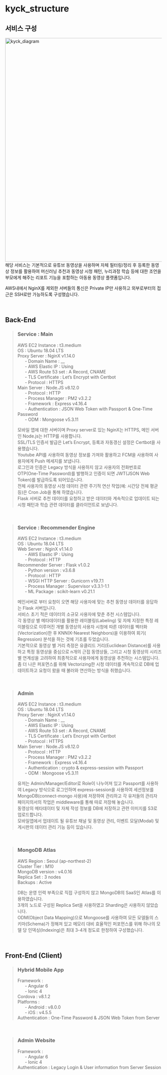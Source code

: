 # kyck_structure

## 서비스 구성
<img width="717" alt="kyck_diagram" src="https://user-images.githubusercontent.com/61036148/87640935-6442d980-c782-11ea-97c6-6e0b15323530.png">
해당 서비스는 기본적으로 유튜브 동영상을 사용하며 자체 필터링/정리 후 등록한 동영상 정보를 활용하여 머신러닝 추천과 동영상 시청 패턴, 누리과정 학습 등에 대한 조언을 부모에게 해주는 리포트 기능을 포함하는 아동용 동영상 플랫폼입니다.

AWS내에서 NginX를 제외한 서버들의 통신은 Private IP만 사용하고 외부로부터의 접근은 SSH로만 가능하도록 구성했습니다.

<br>


## Back-End

> ### Service : Main
> AWS EC2 Instance : t3.medium   
> OS : Ubuntu 18.04 LTS   
> Proxy Server : NginX v1.14.0   
> &nbsp;&nbsp;&nbsp;&nbsp;&nbsp;&nbsp;- Domain Name : __   
> &nbsp;&nbsp;&nbsp;&nbsp;&nbsp;&nbsp;- AWS Elastic IP : Using   
> &nbsp;&nbsp;&nbsp;&nbsp;&nbsp;&nbsp;- AWS Route 53 set : A Record, CNAME   
> &nbsp;&nbsp;&nbsp;&nbsp;&nbsp;&nbsp;- TLS Certificate : Let’s Encrypt with Certbot   
> &nbsp;&nbsp;&nbsp;&nbsp;&nbsp;&nbsp;- Protocol : HTTPS   
> Main Server : Node.JS v8.12.0   
> &nbsp;&nbsp;&nbsp;&nbsp;&nbsp;&nbsp;- Protocol : HTTP   
> &nbsp;&nbsp;&nbsp;&nbsp;&nbsp;&nbsp;- Process Manager : PM2 v3.2.2   
> &nbsp;&nbsp;&nbsp;&nbsp;&nbsp;&nbsp;- Framework : Express v4.16.4   
> &nbsp;&nbsp;&nbsp;&nbsp;&nbsp;&nbsp;- Authentication : JSON Web Token with Passport & One-Time Password   
> &nbsp;&nbsp;&nbsp;&nbsp;&nbsp;&nbsp;- ODM : Mongoose v5.3.11   
>
> 모바일 앱에 대한 서버이며 Proxy server로 있는 NginX는 HTTPS, 메인 서버인 Node.js는 HTTP를 사용합니다.   
> SSL/TLS 인증서 발급은 Let’s Encrypt, 등록과 자동갱신 설정은 Certbot을 사용했습니다.   
> Youtube API를 사용하여 동영상 정보를 가져와 활용하고 FCM을 사용하여 사용자에게 Push 메세지를 보냅니다.   
> 로그인과 인증은 Legacy 방식을 사용하지 않고 사용자의 전화번호로 OTP(One-Time Password)를 발행하고 인증이 되면 JWT(JSON Web Token)를 발급하도록 되어있습니다.   
> 전체 사용자의 동영상 시청 데이터 관련 주기적 연산 작업(예: 시간당 전체 평균 등)은 Cron Job을 통해 하였습니다.   
> Flask 서버로 추천 데이터를 요청하고 받은 데이터와 계속적으로 업데이트 되는 시청 패턴과 학습 관련 데이터를 클라이언트로 보냅니다.   
<br>

> ### Service : Recommender Engine
> AWS EC2 Instance : t3.medium   
> OS : Ubuntu 18.04 LTS   
> Web Server : NginX v1.14.0   
> &nbsp;&nbsp;&nbsp;&nbsp;&nbsp;&nbsp;-	AWS Elastic IP : Using   
> &nbsp;&nbsp;&nbsp;&nbsp;&nbsp;&nbsp;-	Protocol : HTTP   
> Recommender Server : Flask v1.0.2   
> &nbsp;&nbsp;&nbsp;&nbsp;&nbsp;&nbsp;-	Python version : v3.6.8   
> &nbsp;&nbsp;&nbsp;&nbsp;&nbsp;&nbsp;-	Protocol : HTTP   
> &nbsp;&nbsp;&nbsp;&nbsp;&nbsp;&nbsp;-	WSGI HTTP Server : Gunicorn v19.7.1   
> &nbsp;&nbsp;&nbsp;&nbsp;&nbsp;&nbsp;-	Process Manager : Supervisor v3.3.1-1.1   
> &nbsp;&nbsp;&nbsp;&nbsp;&nbsp;&nbsp;-	ML Package : scikit-learn v0.21.1   
>
> 메인서버로 부터 요청이 오면 해당 사용자에 맞는 추천 동영상 데이터를 응답하는 Flask 서버입니다.   
> 서비스 초기 적은 데이터의 소규모 사용자에 맞춘 추천 시스템입니다.   
> 각 동영상 별 메타데이터를 활용한 레이블링(Labeling) 및 자체 지정한 특정 레이블링으로 이루어진 개별 동영상의 사용자 시청에 따른 데이터를 벡터화(Vectorization)한 후 KNN(K-Nearest Neighbors)을 이용하여 회기( Regression) 분석을 하는 것에 기초를 두었습니다.   
> 기본적으로 동영상 별 거리 측정은 유클리드 거리(Euclidean Distance)를 사용하고 특정 동영상을 중심으로 n개의 근접 동영상들, 그리고 시청 동영상의 시리즈 별 연계성을 고려하여 최종적으로 사용자에게 동영상을 추천하는 시스템입니다.   
> 좀 더 나은 퍼포먼스를 위해 Vectorizing한 시청 데이터를 계속적으로 DB에 업데이트하고 요청이 왔을 때 불러와 연산하는 방식을 취했습니다.   
<br>

> ### Admin
> AWS EC2 Instance : t3.medium   
> OS : Ubuntu 18.04 LTS   
> Proxy Server : NginX v1.14.0   
> &nbsp;&nbsp;&nbsp;&nbsp;&nbsp;&nbsp;-	Domain Name : __   
> &nbsp;&nbsp;&nbsp;&nbsp;&nbsp;&nbsp;-	AWS Elastic IP : Using   
> &nbsp;&nbsp;&nbsp;&nbsp;&nbsp;&nbsp;-	AWS Route 53 set : A Record, CNAME   
> &nbsp;&nbsp;&nbsp;&nbsp;&nbsp;&nbsp;-	TLS Certificate : Let’s Encrypt with Certbot   
> &nbsp;&nbsp;&nbsp;&nbsp;&nbsp;&nbsp;-	Protocol : HTTPS   
> Main Server : Node.JS v8.12.0   
> &nbsp;&nbsp;&nbsp;&nbsp;&nbsp;&nbsp;-	Protocol : HTTP   
> &nbsp;&nbsp;&nbsp;&nbsp;&nbsp;&nbsp;-	Process Manager : PM2 v3.2.2   
> &nbsp;&nbsp;&nbsp;&nbsp;&nbsp;&nbsp;-	Framework : Express v4.16.4   
> &nbsp;&nbsp;&nbsp;&nbsp;&nbsp;&nbsp;-	Authentication : crypto & express-session with Passport   
> &nbsp;&nbsp;&nbsp;&nbsp;&nbsp;&nbsp;-	ODM : Mongoose v5.3.11   
>
> 유저는 Admin/Manager/Editor로 Role이 나누어져 있고 Passport를 사용하여 Legacy 방식으로 로그인하며 express-session을 사용하여 세션정보를 MongoDB(connect-mongo 사용)에 저장하여 관리하고 각 유저들의 관리자 페이지의서의 작업은 middleware를 통해 따로 저장해 놓습니다.   
> 동영상의 메타데이터 및 자체 작성 정보를 DB에 저장하고 관련 이미지를 S3로 업로드합니다.   
> 모바일앱에서 업데이트 될 유튜브 채널 및 동영상 관리, 이벤트 모달(Modal) 및 게시판의 데이터 관리 기능 등이 있습니다.   
<br>

> ### MongoDB Atlas
> AWS Region : Seoul (ap-northest-2)   
> Cluster Tier : M10   
> MongoDB version : v4.0.16   
> Replica Set : 3 nodes   
> Backups : Active   
>
> DB는 운영 인력 부족으로 직접 구성하지 않고 MongoDB의 SaaS인 Atlas를 이용하였습니다.   
> 3개의 노드로 구성된 Replica Set을 사용하였고 Sharding은 사용하지 않았습니다.   
> ODM(Object Data Mapping)으로 Mongoose를 사용하여 모든 모델들의 스키마(Schema)가 정해져 있고 메모리 대비 효율적인 퍼포먼스를 위해 하나의 모델 당 인덱싱(Indexing)은 최대 3-4개 정도로 한정하여 구성했습니다.   
<br>


## Front-End (Client)

> ### Hybrid Mobile App
> Framework :   
> &nbsp;&nbsp;&nbsp;&nbsp;&nbsp;&nbsp;-	Angular 6   
> &nbsp;&nbsp;&nbsp;&nbsp;&nbsp;&nbsp;-	Ionic 4   
> Cordova : v8.1.2   
> Platforms :   
> &nbsp;&nbsp;&nbsp;&nbsp;&nbsp;&nbsp;-	Android : v8.0.0   
> &nbsp;&nbsp;&nbsp;&nbsp;&nbsp;&nbsp;-	iOS : v4.5.5   
> Authentication : One-Time Password & JSON Web Token from Server   
<br>

> ### Admin Website
> Framework :   
> &nbsp;&nbsp;&nbsp;&nbsp;&nbsp;&nbsp;-	Angular 6   
> &nbsp;&nbsp;&nbsp;&nbsp;&nbsp;&nbsp;-	Ionic 4   
> Authentication : Legacy Login & User information from Server Session   


